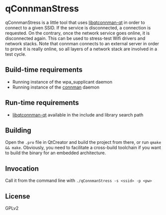 # qConnmanStress

qConnmanStress is a little tool that uses [libqtconnman-qt](https://git.merproject.org/mer-core/libconnman-qt) in order to connect to a given SSID.
If the service is disconnected, a connection is requested. On the contrary, once the network service goes online, it is disconnected again.
This can be used to stress-test Wifi drivers and network stacks. Note that connman connects to an external server in order to prove it is really
online, so all layers of a network stack are involved in a test cycle.

## Build-time requirements

* Running instance of the wpa_supplicant daemon
* Running instance of the [connman](https://01.org/connman) daemon

## Run-time requirements

* [libqtconnman-qt](https://git.merproject.org/mer-core/libconnman-qt) available in the include and library search path

## Building

Open the `.pro` file in QtCreator and build the project from there, or run `qmake && make`.
Obviously, you need to facilitate a cross-build toolchain if you want to build the binary for an embedded architecture.

## Invocation

Call it from the command line with `./qConnmanStress -s <ssid> -p <pw>`

## License

GPLv2

